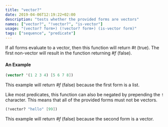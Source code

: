 ```yaml
---
title: "vector?"
date: 2019-04-06T12:19:22+02:00
description: "tests whether the provided forms are vectors"
names: ["vector?", "!vector?", "is-vector"]
usage: "(vector? form+) (!vector? form+) (is-vector form)"
tags: ["sequence", "predicate"]
---
```


If all forms evaluate to a vector, then this function will return _#t_ (true). The first non-vector will result in the function returning _#f_ (false).

#### An Example

```scheme
(vector? '(1 2 3 4) [5 6 7 8])
```

This example will return _#f_ (false) because the first form is a list.

Like most predicates, this function can also be negated by prepending the `!` character. This means that all of the provided forms must not be vectors.

```scheme
(!vector? "hello" [99])
```

This example will return _#f_ (false) because the second form is a vector.
